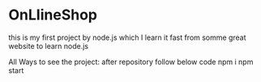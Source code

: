 # OnLIineShop

this is my first project by node.js which I learn it fast from somme great website to learn node.js

All Ways to see the project: 
after repository follow below code
      npm i
      npm start 
